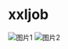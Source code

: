 # xxljob

![图片1](https://github.com/Xzik997/xxljob/assets/146327868/473e046b-0d97-4bc8-8706-efe7b03b141c)
![图片2](https://github.com/Xzik997/xxljob/assets/146327868/9e8a6a59-428d-4932-98bf-9d4eea908da6)
